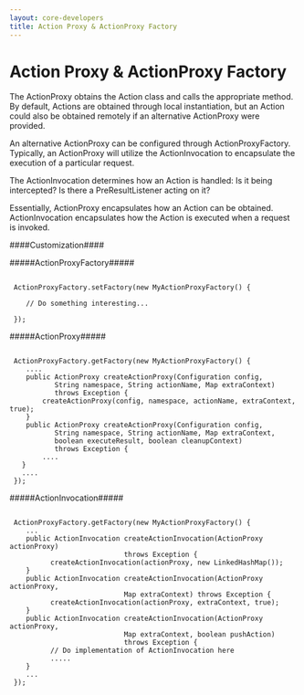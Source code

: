 ```yaml
---
layout: core-developers
title: Action Proxy & ActionProxy Factory
---
```


# Action Proxy & ActionProxy Factory

The ActionProxy obtains the Action class and calls the appropriate method\. By default, Actions are obtained through local instantiation, but an Action could also be obtained remotely if an alternative ActionProxy were provided\.

An alternative ActionProxy can be configured through ActionProxyFactory\. Typically, an ActionProxy will utilize the ActionInvocation to encapsulate the execution of a particular request\.

The ActionInvocation determines how an Action is handled: Is it being intercepted?  Is there a PreResultListener acting on it?

Essentially, ActionProxy encapsulates how an Action can be obtained\. ActionInvocation encapsulates how the Action is executed when a request is invoked\.

####Customization####

#####ActionProxyFactory#####



~~~~~~~

 ActionProxyFactory.setFactory(new MyActionProxyFactory() {

    // Do something interesting...

 });

~~~~~~~

#####ActionProxy#####



~~~~~~~

 ActionProxyFactory.getFactory(new MyActionProxyFactory() {
    ....
    public ActionProxy createActionProxy(Configuration config,
           String namespace, String actionName, Map extraContext)
           throws Exception {
        createActionProxy(config, namespace, actionName, extraContext, true);
    }
    public ActionProxy createActionProxy(Configuration config,
           String namespace, String actionName, Map extraContext,
           boolean executeResult, boolean cleanupContext)
           throws Exception {
        ....
   }
   ....
 });

~~~~~~~

#####ActionInvocation#####



~~~~~~~

 ActionProxyFactory.getFactory(new MyActionProxyFactory() {
    ...
    public ActionInvocation createActionInvocation(ActionProxy actionProxy)
                            throws Exception {
          createActionInvocation(actionProxy, new LinkedHashMap());
    }
    public ActionInvocation createActionInvocation(ActionProxy actionProxy,
                            Map extraContext) throws Exception {
          createActionInvocation(actionProxy, extraContext, true);
    }
    public ActionInvocation createActionInvocation(ActionProxy actionProxy,
                            Map extraContext, boolean pushAction)
                            throws Exception {
          // Do implementation of ActionInvocation here
          .....
    }
    ...
 });

~~~~~~~
